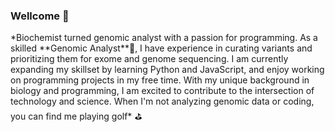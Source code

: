 ### Wellcome 👋

<!--
**N1K0101/N1K0101** is a ✨ _special_ ✨ repository because its `README.md` (this file) appears on your GitHub profile.

Here are some ideas to get you started:
<img src="" alt="">

--!>

*Biochemist turned genomic analyst with a passion for programming. As a skilled **Genomic Analyst**🧬, I have experience in curating variants and prioritizing them for exome and genome sequencing. I am currently expanding my skillset by learning Python and JavaScript, and enjoy working on programming projects in my free time. With my unique background in biology and programming, I am excited to contribute to the intersection of technology and science. When I'm not analyzing genomic data or coding, you can find me playing golf* ⛳
